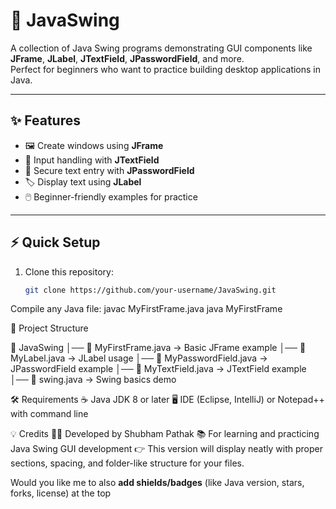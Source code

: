 # 🎨 JavaSwing

A collection of Java Swing programs demonstrating GUI components like **JFrame**, **JLabel**, **JTextField**, **JPasswordField**, and more.  
Perfect for beginners who want to practice building desktop applications in Java.

---

## ✨ Features
- 🖼️ Create windows using **JFrame**  
- 📝 Input handling with **JTextField**  
- 🔑 Secure text entry with **JPasswordField**  
- 🏷️ Display text using **JLabel**  
- 🖱️ Beginner-friendly examples for practice  

---

## ⚡ Quick Setup
1. Clone this repository:
   ```bash
   git clone https://github.com/your-username/JavaSwing.git
Compile any Java file:
javac MyFirstFrame.java
java MyFirstFrame

📂 Project Structure

📁 JavaSwing
│── 📄 MyFirstFrame.java → Basic JFrame example
│── 📄 MyLabel.java → JLabel usage
│── 📄 MyPasswordField.java → JPasswordField example
│── 📄 MyTextField.java → JTextField example
│── 📄 swing.java → Swing basics demo

🛠 Requirements
☕ Java JDK 8 or later
🖥️ IDE (Eclipse, IntelliJ) or Notepad++ with command line

💡 Credits
👨‍💻 Developed by Shubham Pathak
📚 For learning and practicing Java Swing GUI development
👉 This version will display neatly with proper sections, spacing, and folder-like structure for your files.  

Would you like me to also **add shields/badges** (like Java version, stars, forks, license) at the top

